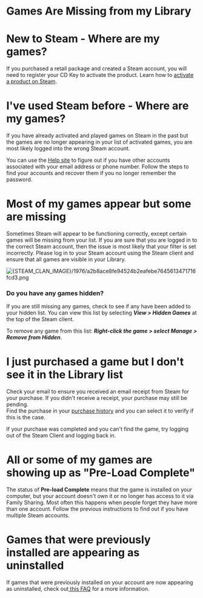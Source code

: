# Games Are Missing from my Library

# New to Steam - Where are my games?
  
If you purchased a retail package and created a Steam account, you will need to register your CD Key to activate the product.  Learn how to [activate a product on Steam](https://help.steampowered.com/en/faqs/view/2A12-9D79-C3D7-F870).  
  
  
# I've used Steam before - Where are my games?
  
If you have already activated and played games on Steam in the past but the games are no longer appearing in your list of activated games, you are most likely logged into the wrong Steam account.  
  
You can use the [Help site](https://help.steampowered.com/en/wizard/HelpWithLoginInfo) to figure out if you have other accounts associated with your email address or phone number. Follow the steps to find your accounts and recover them if you no longer remember the password.  
  
  
# Most of my games appear but some are missing
  
Sometimes Steam will appear to be functioning correctly, except certain games will be missing from your list. If you are sure that you are logged in to the correct Steam account, then the issue is most likely that your filter is set incorrectly. Please log in to your Steam account using the Steam client and ensure that all games are visible in your Library.   
  
![{STEAM_CLAN_IMAGE}/1976/a2b8ace8fe94524b2eafebe7645613471716fcd3.png]({STEAM_CLAN_IMAGE}/1976/a2b8ace8fe94524b2eafebe7645613471716fcd3.png)  
  
### Do you have any games hidden?
  
If you are still missing any games, check to see if any have been added to your hidden list.  You can view this list by selecting ***View > Hidden Games*** at the top of the Steam client.  
  
To remove any game from this list: ***Right-click the game > select Manage > Remove from Hidden***.  
  
  
# I just purchased a game but I don't see it in the Library list
  
Check your email to ensure you received an email receipt from Steam for your purchase. If you didn't receive a receipt, your purchase may still be pending.   
Find the purchase in your [ purchase history](https://store.steampowered.com/account/history/) and you can select it to verify if this is the case.  
  
If your purchase was completed and you can't find the game, try logging out of the Steam Client and logging back in.  
  
  
# All or some of my games are showing up as "Pre-Load Complete"
  
The status of **Pre-load Complete** means that the game is installed on your computer, but your account doesn't own it or no longer has access to it via Family Sharing. Most often this happens when people forget they have more than one account.  Follow the previous instructions to find out if you have multiple Steam accounts.  
  
  
# Games that were previously installed are appearing as uninstalled
  
If games that were previously installed on your account are now appearing as uninstalled, check out[ this FAQ](https://help.steampowered.com/en/faqs/view/4578-18A7-C819-8620) for a more information.  
  
